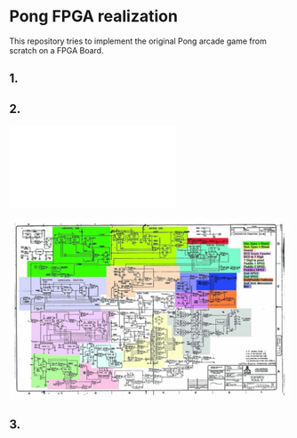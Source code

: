 # Pong FPGA realization

This repository tries to implement the original Pong arcade game from scratch on a FPGA Board.

## 1. 


## 2. 

![Original Schematic](documents/PongSchematics.pdf)

![Original Schematic split up by feature](images/280208060_703291284123364_857021276321443049_n.jpg)

## 3. 